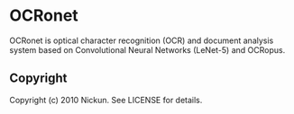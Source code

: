 OCRonet
=======

OCRonet is optical character recognition (OCR) and document analysis system based on Convolutional Neural Networks (LeNet-5) and OCRopus.

Copyright
------------
Copyright (c) 2010 Nickun. See LICENSE for details.